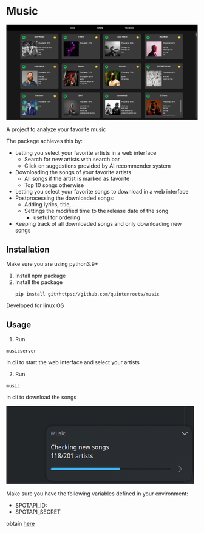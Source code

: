 # Music

![example view](examples/artists.png?raw=true)

A project to analyze your favorite music

The package achieves this by:
* Letting you select your favorite artists in a web interface
    * Search for new artists with search bar
    * Click on suggestions provided by AI recommender system
* Downloading the songs of your favorite artists
    * All songs if the artist is marked as favorite
    * Top 10 songs otherwise
* Letting you select your favorite songs to download in a web interface
* Postprocessing the downloaded songs:
    * Adding lyrics, title, ..
    * Settings the modified time to the release date of the song 
        * useful for ordering
* Keeping track of all downloaded songs and only downloading new songs

## Installation

Make sure you are using python3.9+

1) Install npm package
2) Install the package
    ```shell
    pip install git+https://github.com/quintenroets/music
    ```
    
Developed for linux OS

## Usage
1) Run

```shell
musicserver
```
in cli to start the web interface and select your artists

2) Run

```shell
music
```
in cli to download the songs

![progress example](examples/updating.png?raw=true)

Make sure you have the following variables defined in your environment:
* SPOTAPI_ID:
* SPOTAPI_SECRET

obtain [here](https://developer.spotify.com/documentation/general/guides/authorization/app-settings/)
